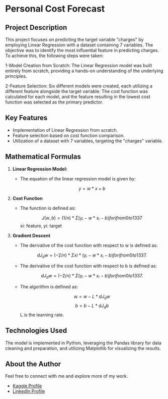 # Personal Cost Forecast

## Project Description
This project focuses on predicting the target variable "charges" by employing Linear Regression with a dataset containing 7 variables. The objective was to identify the most influential feature in predicting charges. To achieve this, the following steps were taken:

1-Model Creation from Scratch:
The Linear Regression model was built entirely from scratch, providing a hands-on understanding of the underlying principles.

2-Feature Selection:
Six different models were created, each utilizing a different feature alongside the target variable. The cost function was calculated for each model, and the feature resulting in the lowest cost function was selected as the primary predictor.

## Key Features
- Implementation of Linear Regression from scratch.
- Feature selection based on cost function comparison.
- Utilization of a dataset with 7 variables, targeting the "charges" variable.

## Mathematical Formulas
1. **Linear Regression Model:**
   - The equation of the linear regression model is given by:
     
      $$ y = w * x + b $$

2. **Cost Function**
   - The function is defined as:
     
      $$ J(w, b) = (1 / n) * Σ (yᵢ - w * xᵢ - b) for i from 0 to 1337 $$
       xi: feature, yi: target

3. **Gradient Descent**
   - The derivative of the cost function with respect to w is defined as:
     
      $$ dJ_dw = (-2 / n) * Σ xi * (yᵢ - w * xᵢ - b)   for i from 0 to 1337. $$
   - The derivative of the cost function with respect to b is defined as:
     
      $$ dJ_dw = (-2 / n) * Σ (yᵢ - w * xᵢ - b)   for i from 0 to 1337. $$
   - The algorithm is defined as:
     
      $$ w = w - L * dJ_dw $$
      $$ b = b - L * dJ_db $$
     L is the learning rate.

## Technologies Used
The model is implemented in Python, leveraging the Pandas library for data cleaning and preparation, and utilizing Matplotlib for visualizing the results.
     
## About the Author
Feel free to connect with me and explore more of my work.

- [Kaggle Profile](https://www.kaggle.com/badrlakhal)
- [LinkedIn Profile](https://www.linkedin.com/in/badr-lakhal-721603276/)












